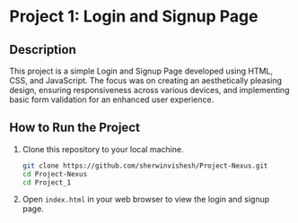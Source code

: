 # Project 1: Login and Signup Page

## Description
This project is a simple Login and Signup Page developed using HTML, CSS, and JavaScript. The focus was on creating an aesthetically pleasing design, ensuring responsiveness across various devices, and implementing basic form validation for an enhanced user experience.

## How to Run the Project
1. Clone this repository to your local machine.
    ```bash
    git clone https://github.com/sherwinvishesh/Project-Nexus.git
    cd Project-Nexus
    cd Project_1
    ```
2. Open `index.html` in your web browser to view the login and signup page.
